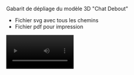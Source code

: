 Gabarit de dépliage du modèle 3D "Chat Debout"

- Fichier svg avec tous les chemins
- Fichier pdf pour impression

<video src='chatDr.mp4' width=180/>
